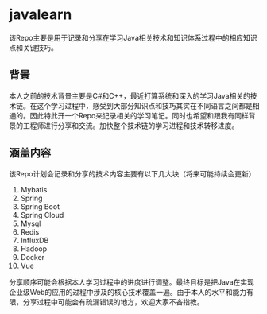 # javalearn

该Repo主要是用于记录和分享在学习Java相关技术和知识体系过程中的相应知识点和关键技巧。

## 背景

本人之前的技术背景主要是C#和C++，最近打算系统和深入的学习Java相关的技术链。在这个学习过程中，感受到大部分知识点和技巧其实在不同语言之间都是相通的。因此特此开一个Repo来记录相关的学习笔记。同时也希望和跟我有同样背景的工程师进行分享和交流。加快整个技术链的学习进程和技术转移进度。

## 涵盖内容

该Repo计划会记录和分享的技术内容主要有以下几大块（将来可能持续会更新）

1. Mybatis
2. Spring
3. Spring Boot
4. Spring Cloud
5. Mysql
6. Redis
7. InfluxDB
8. Hadoop
9. Docker
10. Vue

分享顺序可能会根据本人学习过程中的进度进行调整。最终目标是把Java在实现企业级Web的应用的过程中涉及的核心技术覆盖一遍。由于本人的水平和能力有限，分享过程中可能会有疏漏错误的地方，欢迎大家不吝指教。